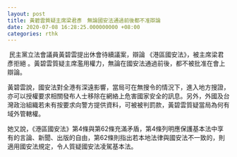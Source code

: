 ```yaml
---
layout: post
title: 黃碧雲質疑主席梁君彥　無論國安法通過前後都不准辯論
date: 2020-07-08 16:28:25.000000000 +08:00
categories: rthk
---
```


 民主黨立法會議員黃碧雲提出休會待續議案，辯論 《港區國安法》，被主席梁君彥拒絕 。黃碧雲質疑主席濫用權力，無論在國安法通過前後，都不被批准在會上辯論。

黃碧雲說，國安法對全港有深遠影響，當局可在無搜令的情況下，進入地方搜證，亦可以授權要求相關發布人士移除在網絡上危害國家安全的訊息。另外，外國及台灣政治組織若未有按要求向警方提供資料，可被被判罰款，黃碧雲質疑當局為何有域外管轄權。

她又說，《港區國安法》第4條與第62條充滿矛盾，第4條列明應保護基本法中享有的言論、新聞、出版的自由，第62條則指出若本地法律與國安法不一致的，則適用國安法規定，令人質疑國安法凌駕基本法。
